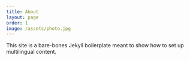 ```yaml
---
title: About
layout: page
order: 1
image: /assets/photo.jpg
---
```


This site is a bare-bones Jekyll boilerplate meant to show how to set up multilingual content.
